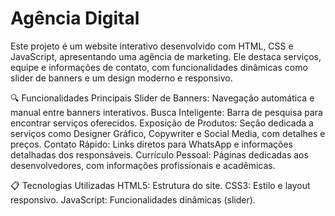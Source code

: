 # Agência Digital 
Este projeto é um website interativo desenvolvido com HTML, CSS e JavaScript, apresentando uma agência de marketing. Ele destaca serviços, equipe e informações de contato, com funcionalidades dinâmicas como slider de banners e um design moderno e responsivo.

🔍 Funcionalidades Principais
Slider de Banners: Navegação automática e manual entre banners interativos.
Busca Inteligente: Barra de pesquisa para encontrar serviços oferecidos.
Exposição de Produtos: Seção dedicada a serviços como Designer Gráfico, Copywriter e Social Media, com detalhes e preços.
Contato Rápido: Links diretos para WhatsApp e informações detalhadas dos responsáveis.
Currículo Pessoal: Páginas dedicadas aos desenvolvedores, com informações profissionais e acadêmicas.

📋 Tecnologias Utilizadas
HTML5: Estrutura do site.
CSS3: Estilo e layout responsivo.
JavaScript: Funcionalidades dinâmicas (slider).
